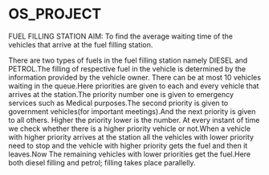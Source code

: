 # OS_PROJECT
FUEL FILLING STATION
AIM: To find the average waiting time of the vehicles that arrive at the fuel filling station.

There are two types of fuels in the fuel filling station namely DIESEL and PETROL.The filling of respective fuel in the vehicle is determined by the information provided by the vehicle owner.
There can be at most 10 vehicles waiting in the queue.Here priorities are given to each and every vehicle that arrives at the station.The priority number one is given to emergency services such as Medical purposes.The second priority is given to government vehicles(for important meetings).And the next priority is given to all others.
Higher the priority lower is the number.
At every instant of time we check whether there is a higher priority vehicle or not.When a vehicle with higher priority arrives at the station all the vehicles with lower priority need to stop and the vehicle with higher priority gets the fuel and then it leaves.Now The remaining vehicles with lower priorities  get the fuel.Here both diesel filling and petrol; filling takes place parallelly.

